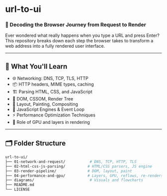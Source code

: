 # url-to-ui  
### 🚀 Decoding the Browser Journey from Request to Render

Ever wondered what really happens when you type a URL and press Enter?  
This repository breaks down each step the browser takes to transform a web address into a fully rendered user interface.

---

## 📘 What You'll Learn

- 🌐 Networking: DNS, TCP, TLS, HTTP
- 📦 HTTP headers, MIME types, caching
- 🏗️ Parsing HTML, CSS, and JavaScript
- 🌳 DOM, CSSOM, Render Tree
- 🧮 Layout, Painting, Compositing
- 🧠 JavaScript Engines & Event Loop
- ⚡ Performance Optimization Techniques
- 🎨 Role of GPU and layers in rendering

---

## 🗂️ Folder Structure

```bash
url-to-ui/
├── 01-network-and-request/           # DNS, TCP, HTTP, TLS
├── 02-html-css-js-parsing/          # HTML/CSS parsers, JS engine
├── 03-render-pipeline/              # DOM, layout, paint
├── 04-performance-and-gpu/          # Layers, GPU, reflows, re-renders
├── diagrams/                         # Visuals and flowcharts
├── README.md
└── LICENSE
